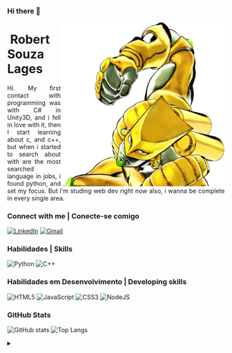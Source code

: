 ### Hi there 👋

<img align="right" alt="zahanzo" height="380" src="https://raw.githubusercontent.com/zahanzo/zahanzo/main/images/zawarudo.png">

<h1>
    <a href="https://zahanzo.github.io/">
     <img align="center" alt="" width="36px" src="https://raw.githubusercontent.com/zahanzo/zahanzo/main/images/favicon.ico"></a>
    <span>Robert Souza Lages</span>
</h1>

<p align="justify">Hi. My first contact with programming was with C# in Unity3D, and i fell in love with it, then I start learning about c, and c++, but when i started to search about with are the most searched language in jobs, i found python, and set my focus. But i'm studing web dev right now also, i wanna be complete in every single area. </p>

<h3 align="left">Connect with me | Conecte-se comigo</h3>

[![LinkedIn](https://img.shields.io/badge/-LinkedIn-000?style=for-the-badge&logo=linkedin&logoColor=FF00F6&color:FFF)](https://www.linkedin.com/in/0xrobert/)
[![Gmail](https://img.shields.io/badge/-Gmail-000?style=for-the-badge&logo=gmail&logoColor=FF00F6&color:FFF)](mailto:rsouzalages@gmail.com)

<h3 align="left">Habilidades | Skills</h3>

![Python](https://img.shields.io/badge/Python-000?style=for-the-badge&logo=python&logoColor=FF00F6&color:FFF)
![C++](https://img.shields.io/badge/-c++-000?logo=c%2B%2B&style=for-the-badge&logoColor=FF00F6&color:FFF)

<h3 align="left">Habilidades em Desenvolvimento | Developing skills </h3>

![HTML5](https://img.shields.io/badge/HTML5-000?style=for-the-badge&logo=html5&logoColor=FF00F6&color:FFF)
![JavaScript](https://img.shields.io/badge/JavaScript-000?style=for-the-badge&logo=javascript&logoColor=FF00F6&color:FFF)
![CSS3](https://img.shields.io/badge/css3-000?style=for-the-badge&logo=css3&logoColor=FF00F6&color:FFF)
![NodeJS](https://img.shields.io/badge/node.js-000?style=for-the-badge&logo=node.js&logoColor=FF00F6&color:FFF)


<h3 align="left">GitHub Stats</h3>

![GitHub stats](https://github-readme-stats-git-masterrstaa-rickstaa.vercel.app/api?username=zahanzo&hide_title=true&show_icons=true&include_all_commits=false&count_private=true&line_height=25&hide=issues&bg_color=000&title_color=FF00F6&text_color=FFF&border_radius=3&border_color=36123c&icon_color=FF00F6&theme=jolly)
![Top Langs](https://github-readme-stats.vercel.app/api/top-langs/?username=zahanzo&hide=javascript,css,scss,html&theme=tokyonight)
<br>

<details align="left">
  <summary></summary> 
 
  - Badges by <a href="https://shields.io/">shields.io</a><br>
  - GitHub Stats by <a href="https://github.com/anuraghazra/github-readme-stats">anuraghazra</a>
  - Developer vector created by <a href="https://www.freepik.com/vectors/developer">storyset - www.freepik.com</a> (edited by author)
 
  <div align="right">Made with 💜 by <a href="https://github.com/elidianaandrade">EA</a>. And stolen by <a href="https://github.com/zahanzo">0xrob</a></div>

</details>